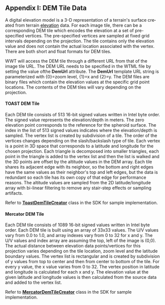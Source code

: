 ## Appendix I: DEM Tile Data

<span lang="EN" style="mso-ansi-language:EN">A digital elevation model is a 3-D representation of a terrain's surface created</span> from terrain [<span style="color:windowtext;text-decoration:none;text-underline:none">elevation</span>](http://en.wikipedia.org/wiki/Elevation "Elevation") data. For each image tile, there can be a corresponding DEM tile which encodes the elevation at a set of pre-specified vertices. The pre-specified vertices are sampled at fixed grid intervals depending on the projection. The tile contains only the elevation value and does not contain the actual location associated with the vertex. There are both short and float formats for DEM tiles.

WWT will access the DEM tile through a different URL from that of the image tile URL. The DEM URL needs to be specified in the WTML file by setting the value ofthe **DemUrl** attribute. The **DemUrl** template URL string is parameterized with {0}=zoom level, {1}=x and {2}=y. <span style="color:#1F497D"></span> The DEM files are binary files which contain the elevation values at the specific grid point locations. The contents of the DEM tiles will vary depending on the projection.<span style="color:#1F497D"></span>

#### **TOAST DEM Tile**

Each DEM tile consists of 513 16-bit signed values written in Intel byte order. The signed value represents the elevation/depth in meters. The zero elevation point corresponds to the reference for the spheroid surface. The index in the list of 513 signed values indicates where the elevation/depth is sampled. The vertex list is created by subdivision of a tile. The order of the vertices changes depending on the slash/backslash type of tile. Each vertex is a point in 3D space that corresponds to a latitude and longitude for the chosen projection. Each triangle is decomposed into smaller triangles, each point in the triangle is added to the vertex list and then the list is walked and the 3D points are offset by the altitude values in the DEM array. Each tile shares its adjacent edge with its neighbor, so the bottom and right edges have the same values as their neighbor's top and left edges, but the data is redundant so each tile has its own copy of that edge for performance reasons. The altitude values are sampled from the 2D latitude/longitude array with bi-linear filtering to remove any stair-step effects or sampling artifacts.

Refer to [**ToastDemTileCreator**](#ToastDemTileCreator) class in the SDK for sample implementation.

#### **Mercator DEM Tile**

Each DEM tile consists of 1089 16-bit signed values written in Intel byte order. Each DEM tile is built using an array of 33x33 values. The U/V values vary from 0.0 to 1.0, and array indexes vary from 0 to 32 for x and y. The U/V values and index array are assuming the top, left of the image is (0,0). The actual distance between elevation data points/vertices for this projection varies depending on the tile location, zoom level and the latitude boundary values. The vertex list is rectangular and is created by subdivision of y values from top to center and then from center to bottom of the tile. For every y value, the x value varies from 0 to 32\. The vertex position in latitude and longitude is calculated for each x and y. The elevation value at the given latitude and longitude values is then calculated from the source data and added to the vertex list.

Refer to [**MercatorDemTileCreator**](#MercatorDemTileCreator) class in the SDK for sample implementation.
